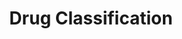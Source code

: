 ---
title: Drug Classification
emoji: 💊
colorFrom: red
sdk: gradio
sdk_versioin: 4.16.0
app_file: drug_app.py
pinned: false
license: apache-2.0
---